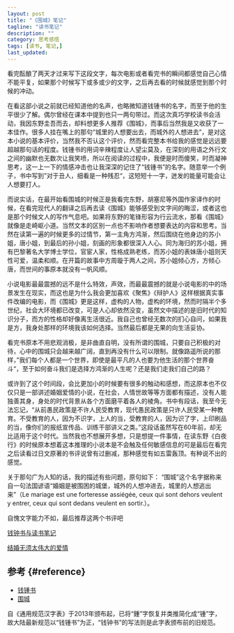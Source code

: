 ```yaml
---
layout: post
title: "《围城》笔记"
tagline: "读书笔记"
description: ""
category: 思考感悟
tags: [读书, 笔记,]
last_updated: 
---
```


看完酝酿了两天才过来写下这段文字，每次电影或者看完书的瞬间都感觉自己心情不能平复，如果那个时候写下或多或少的文字，之后再去看的时候就感觉到那个时候的冲动。

在看这部小说之前就已经知道他的名声，也略微知道钱锺书的名字，而至于他的生平很少了解。偶尔曾经在课本中提到也只一两句带过。而这次真巧学校读书会活动，我因东野圭吾而去，却料想更多人推荐《围城》，而事后当然我是又收获了一本佳作。很多人挂在嘴上的那句“城里的人想要出去，而城外的人想进去”，是对这本小说的基本评价，当然我不否认这个评价，然而看完整本书给我的感觉是远远要超越那句话的程度。钱锺书的用词辛辣程度让人望尘莫及，在深刻的用语之外行文之间的幽默也无数次让我笑喷，所以在阅读的过程中，我便是时而傻笑，时而凝神思考，这一上一下的情感冲击也让我深深的记住了“钱锺书”的名字。随意举一个例子，书中写到”对于丑人，细看是一种残忍“，这短短十一字，迸发的能量可能会让人想要打人。

而说实话，在最开始看围城的时候正是我看完东野，胡塞尼等外国作家译作的时候，在看完现代人的翻译之后再去读《围城》能够感受到文字间的晦涩，或者这也是那个时候文人的写作气息吧。如果将东野的笔锋形容为行云流水，那看《围城》就像是走崎岖小道。当然文本的区别一点也不影响作者想要表达的内容和思考。当然在读第一遍的时候更多的过情节，第一主角方鸿渐，然后围绕在他身边的苏小姐，唐小姐，到最后的孙小姐，刻画的形象都很深入人心。同为海归的苏小姐，拥有巴黎著名大学博士学位，官宦人家，性格成熟老练，而苏小姐的表妹唐小姐则天性可爱，温柔和顺。在开篇的故事中方周璇于两人之间，苏小姐倾心方，方倾心唐，而世间的事原本就没有一帆风顺。

小说电影最最震撼的远不是什么特效，声效，而最最震撼的就是小说电影的中的场景发生在现实，而这也是为什么我会更加喜欢《聚焦》《辩护人》这样根据真实事件改编的电影，而《围城》更是这样，虚构的人物，虚构的环境，然而时隔半个多世纪，社会大环境都已改变，可是人心却依然没变，虽然文中描述的是旧时代的知识分子，而方的性格却好像离生活很近。我自己也曾经无数次的扪心自问，如果我是方，我身处那样的环境我该如何选择。当然最后都是无果的向生活妥协。

看完书原本不用悲观消极，是非曲直自明，没有所谓的围城，只要自己积极的对待，心中的围城只会越来越广阔，直到再没有什么可以限制。就像路遥所说的那样，”我们每个人都是一个世界，即使是最平凡的人也要为他生活的那个世界奋斗“，至于如何奋斗我们是选择方鸿渐的人生呢？还是我们走我们自己的路？

或许到了这个时间段，会比更加小的时候要有很多的触动和感想，而这原本也不仅仅只是一部讲述婚姻爱情的小说，在社会，人情世故等等方面都有描述，没有人能独善其身，身处的时代背景从各个方面磨平着各人的棱角。书中有段话，我至今无法忘记，“从前愚民政策是不许人民受教育，现代愚民政策是只许人民受某一种教育。不受教育的人，因为不识字，上人的当，受教育的人，因为识了字，上印刷品的当，像你们的报纸宣传品、训练干部讲义之类。”这段话虽然写在60年前，却无比适用于这个时代。当然我也不想展开多想，只是想提一件事情，在读东野《白夜行》的时候原本想着这本推理的小说本是不会触及任何敏感信息的可是最后在看完之后读看过日文原著的书评说曾有过删减，那种感觉有如五雷轰顶。有种说不出的感觉。


关于那句广为人知的话，我的描述有些问题，原句如下：
“围城”这个名字据称来自一句法国谚语“婚姻是被围困的城堡，城外的人想冲进去，城里的人想逃出来”（Le mariage est une forteresse assiégée, ceux qui sont dehors veulent y entrer, ceux qui sont dedans veulent en sortir.）。

自愧文字能力不如，最后推荐这两个书评吧

[钱钟书与读书笔记](https://book.douban.com/review/1086225/)

[结婚无须太伟大的爱情](https://book.douban.com/review/2121250/)

## 参考 {#reference}

- [钱锺书](https://zh.wikipedia.org/wiki/錢鍾書)
- [围城](https://zh.wikipedia.org/wiki/%E5%9B%B4%E5%9F%8E_(%E5%B0%8F%E8%AF%B4))

自《通用规范汉字表》于2013年颁布起，已将“鍾”字恢复并类推简化成“锺”字，故大陆最新规范以“钱锺书”为正，“钱钟书”的写法则是此字表颁布前的旧规范。

